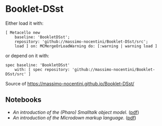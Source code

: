 # Booklet-DSst

Either load it with:

```smalltalk
[ Metacello new
    baseline: 'BookletDSst';
    repository: 'github://massimo-nocentini/Booklet-DSst/src';
    load ] on: MCMergeOrLoadWarning do: [:warning | warning load ]
```

or depend on it with:

```smalltalk
spec baseline: 'BookletDSst'
	with: [ spec repository: 'github://massimo-nocentini/Booklet-DSst/src' ]
```


Source of https://massimo-nocentini.github.io/Booklet-DSst/

## Notebooks

- _An introduction of the (Pharo) Smalltalk object model._ ([pdf](https://github.com/massimo-nocentini/Booklet-DSst/raw/master/images/BookletDSstTest-testBasicObjectsNotebook.pdf))
- _An introduction of the *Microdown* markup language._ ([pdf](https://github.com/massimo-nocentini/Booklet-DSst/raw/master/images/BookletDSstTest-testMicrodownNotebook.pdf))

